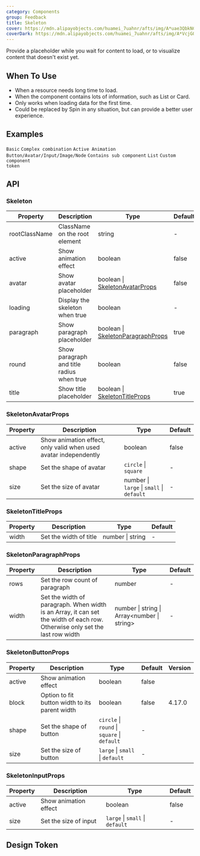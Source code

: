 ```yaml
---
category: Components
group: Feedback
title: Skeleton
cover: https://mdn.alipayobjects.com/huamei_7uahnr/afts/img/A*uae3QbkNCm8AAAAAAAAAAAAADrJ8AQ/original
coverDark: https://mdn.alipayobjects.com/huamei_7uahnr/afts/img/A*VcjGQLSrYdcAAAAAAAAAAAAADrJ8AQ/original
---
```


Provide a placeholder while you wait for content to load, or to visualize content that doesn't exist yet.

## When To Use

- When a resource needs long time to load.
- When the component contains lots of information, such as List or Card.
- Only works when loading data for the first time.
- Could be replaced by Spin in any situation, but can provide a better user experience.

## Examples

<!-- prettier-ignore -->
<code src="./demo/basic.tsx">Basic</code>
<code src="./demo/complex.tsx">Complex combination</code>
<code src="./demo/active.tsx">Active Animation</code>
<code src="./demo/element.tsx">Button/Avatar/Input/Image/Node</code>
<code src="./demo/children.tsx">Contains sub component</code>
<code src="./demo/list.tsx">List</code>
<code src="./demo/componentToken.tsx" debug>Custom component token</code>

## API

### Skeleton

| Property | Description | Type | Default | Version |
| --- | --- | --- | --- | --- |
| rootClassName | ClassName on the root element | string | - | 5.2.0 |
| active | Show animation effect | boolean | false |
| avatar | Show avatar placeholder | boolean \| [SkeletonAvatarProps](#skeletonavatarprops) | false |
| loading | Display the skeleton when true | boolean | - |
| paragraph | Show paragraph placeholder | boolean \| [SkeletonParagraphProps](#skeletonparagraphprops) | true |
| round | Show paragraph and title radius when true | boolean | false |
| title | Show title placeholder | boolean \| [SkeletonTitleProps](#skeletontitleprops) | true |

### SkeletonAvatarProps

| Property | Description | Type | Default |
| --- | --- | --- | --- |
| active | Show animation effect, only valid when used avatar independently | boolean | false |
| shape | Set the shape of avatar | `circle` \| `square` | - |
| size | Set the size of avatar | number \| `large` \| `small` \| `default` | - |

### SkeletonTitleProps

| Property | Description            | Type             | Default |
| -------- | ---------------------- | ---------------- | ------- |
| width    | Set the width of title | number \| string | -       |

### SkeletonParagraphProps

| Property | Description | Type | Default |
| --- | --- | --- | --- |
| rows | Set the row count of paragraph | number | - |
| width | Set the width of paragraph. When width is an Array, it can set the width of each row. Otherwise only set the last row width | number \| string \| Array&lt;number \| string> | - |

### SkeletonButtonProps

| Property | Description | Type | Default | Version |
| --- | --- | --- | --- | --- |
| active | Show animation effect | boolean | false |  |
| block | Option to fit button width to its parent width | boolean | false | 4.17.0 |
| shape | Set the shape of button | `circle` \| `round` \| `square` \| `default` | - |  |
| size | Set the size of button | `large` \| `small` \| `default` | - |  |

### SkeletonInputProps

| Property | Description           | Type                            | Default |
| -------- | --------------------- | ------------------------------- | ------- |
| active   | Show animation effect | boolean                         | false   |
| size     | Set the size of input | `large` \| `small` \| `default` | -       |

## Design Token

<ComponentTokenTable component="Skeleton"></ComponentTokenTable>
